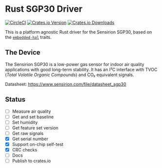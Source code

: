 # Rust SGP30 Driver

[![CircleCI][circle-ci-badge]][circle-ci]
[![Crates.io Version][crates-io-badge]][crates-io]
[![Crates.io Downloads][crates-io-download-badge]][crates-io-download]

This is a platform agnostic Rust driver for the Sensirion SGP30, based on the
[`embedded-hal`](https://github.com/japaric/embedded-hal) traits.

## The Device

The Sensirion SGP30 is a low-power gas sensor for indoor air quality
applications with good long-term stability. It has an I²C interface with TVOC
(*Total Volatile Organic Compounds*) and CO₂ equivalent signals.

Datasheet: https://www.sensirion.com/file/datasheet_sgp30

## Status

- [ ] Measure air quality
- [ ] Get and set baseline
- [ ] Set humidity
- [ ] Get feature set version
- [ ] Get raw signals
- [x] Get serial number
- [x] Support on-chip self-test
- [x] CRC checks
- [ ] Docs
- [ ] Publish to crates.io

<!-- Badges -->
[circle-ci]: https://circleci.com/gh/dbrgn/sgp30-rs/tree/master
[circle-ci-badge]: https://circleci.com/gh/dbrgn/sgp30-rs/tree/master.svg?style=shield
[crates-io]: https://crates.io/crates/sgp30
[crates-io-badge]: https://img.shields.io/crates/v/sgp30.svg?maxAge=3600
[crates-io-download]: https://crates.io/crates/sgp30
[crates-io-download-badge]: https://img.shields.io/crates/d/sgp30.svg?maxAge=3600
